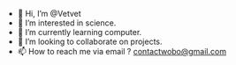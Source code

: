 - 👋 Hi, I’m @Vetvet
- 👀 I’m interested in science.
- 🌱 I’m currently learning computer.
- 💞️ I’m looking to collaborate on projects.
- 📫 How to reach me via email ? contactwobo@gmail.com

<!---
Vetvet/Vetvet is a ✨ special ✨ repository because its `README.md` (this file) appears on your GitHub profile.
You can click the Preview link to take a look at your changes.
--->
